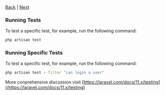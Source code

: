 [Back](/readme/page-0001.md) | [Next](/readme/page-0003.md)

### Running Tests

To test a specific test, for example, run the following command:

```cmd
php artisan test
```

### Running Specific Tests

To test a specific test, for example, run the following command:

```cmd
php artisan test --filter "can login a user"
```

More conprehensive discussion visit [https://laravel.com/docs/11.x/testing](/https://laravel.com/docs/11.x/testing)